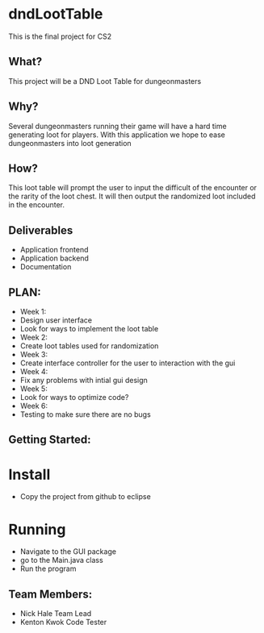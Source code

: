 # dndLootTable
This is the final project for CS2 
## What?
This project will be a DND Loot Table for dungeonmasters
## Why?
Several dungeonmasters running their game will have a hard time generating loot for players. With this application we hope to ease dungeonmasters into loot generation
## How?
This loot table will prompt the user to input the difficult of the encounter or the rarity of the loot chest. It will then output the randomized loot included in the encounter. 
## Deliverables
  - Application frontend
  - Application backend 
  - Documentation
## PLAN:
- Week 1: 
- Design user interface
- Look for ways to implement the loot table
- Week 2: 
- Create loot tables used for randomization
- Week 3:
- Create interface controller for the user to interaction with the gui
- Week 4:
- Fix any problems with intial gui design
- Week 5: 
- Look for ways to optimize code?
- Week 6: 
- Testing to make sure there are no bugs
## Getting Started:
# Install
- Copy the project from github to eclipse
# Running 
- Navigate to the GUI package
- go to the Main.java class
- Run the program
## Team Members:
- Nick   Hale Team Lead
- Kenton Kwok Code Tester
